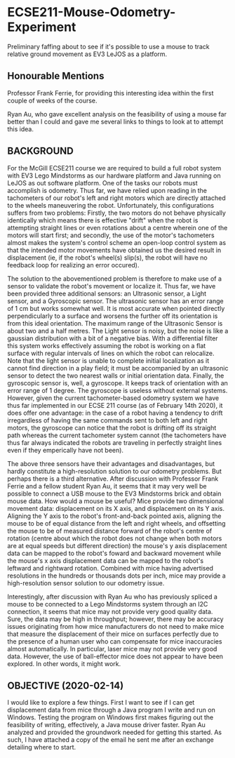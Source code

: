 # ECSE211-Mouse-Odometry-Experiment
Preliminary faffing about to see if it's possible to use a mouse to track relative ground movement as EV3 LeJOS as a platform.

## Honourable Mentions
Professor Frank Ferrie, for providing this interesting idea within the first couple of weeks of the course.

Ryan Au, who gave excellent analysis on the feasibility of using a mouse far better than I could and gave me several links to things to look at to attempt this idea.

## BACKGROUND
For the McGill ECSE211 course we are required to build a full robot system with EV3 Lego Mindstorms as our hardware platform and Java running on LeJOS as out software platform. One of the tasks our robots must accomplish is odometry. Thus far, we have relied upon reading in the tachometers of our robot's left and right motors which are directly attached to the wheels maneuvering the robot. Unfortunately, this configurations suffers from two problems: Firstly, the two motors do not behave physically identically which means there is effective "drift" when the robot is attempting straight lines or even rotations about a centre wherein one of the motors will start first; and secondly, the use of the motor's tachometers almost makes the system's control scheme an open-loop control system as that the intended motor movements have obtained us the desired result in displacement (ie, if the robot's wheel(s) slip(s), the robot will have no feedback loop for realizing an error occured).

The solution to the abovementioned problem is therefore to make use of a sensor to validate the robot's movement or localize it. Thus far, we have been provided three additional sensors: an Ultrasonic sensor, a Light sensor, and a Gyroscopic sensor. 
The ultrasonic sensor has an error range of 1 cm but works somewhat well. It is most accurate when pointed directly perpendicularly to a surface and worsens the further off its orientation is from this ideal orientation. The maximum range of the Ultrasonic Sensor is about two and a half metres. 
The Light sensor is noisy, but the noise is like a gaussian distribution with a bit of a negative bias. With a differential filter this system works effectively assuming the robot is working on a flat surface with regular intervals of lines on which the robot can relocalize. Note that the light sensor is unable to complete initial localization as it cannot find direction in a play field; it must be accompanied by an ultrasonic sensor to detect the two nearest walls or initial orientation data. Finally, the gyroscopic sensor is, well, a gyroscope. It keeps track of orientation with an error range of 1 degree. 
The gyroscope is useless without external systems. However, given the current tachometer-based odometry system we have thus far implemented in our ECSE 211 course (as of February 14th 2020), it does offer one advantage: in the case of a robot having a tendency to drift irregardless of having the same commands sent to both left and right motors, the gyroscope can notice that the robot is drifting off its straight path whereas the current tachometer system cannot (the tachometers have thus far always indicated the robots are traveling in perfectly straight lines even if they emperically have not been). 

The above three sensors have their advantages and disadvantages, but hardly constitute a high-resolution solution to our odometry problems. But perhaps there is a third alternative. After discussion with Professor Frank Ferrie and a fellow student Ryan Au, it seems that it may very well be possible to connect a USB mouse to the EV3 Mindstorms brick and obtain mouse data. How would a mouse be useful? Mice provide two dimensional movement data: displacement on its X axis, and displacement on its Y axis. Aligning the Y axis to the robot's front-and-back pointed axis, aligning the mouse to be of equal distance from the left and right wheels, and offsetting the mouse to be of measured distance forward of the robot's centre of rotation (centre about which the robot does not change when both motors are at equal speeds but different direction) the mouse's y axis displacement data can be mapped to the robot's foward and backward movement while the mouse's x axis displacement data can be mapped to the robot's leftward and rightward rotation. Combined with mice having advertised resolutions in the hundreds or thousands dots per inch, mice may provide a high-resolution sensor solution to our odometry issue.

Interestingly, after discussion with Ryan Au who has previously spliced a mouse to be connected to a Lego Mindstorms system through an I2C connection, it seems that mice may not provide very good quality data. Sure, the data may be high in throughput; however, there may be accuracy issues originating from how mice manufacturers do not need to make mice that measure the displacement of their mice on surfaces perfectly due to the presence of a human user who can compensate for mice inaccuracies almost automatically. In particular, laser mice may not provide very good data. However, the use of ball-effector mice does not appear to have been explored. In other words, it might work.

## OBJECTIVE (2020-02-14)
I would like to explore a few things. First I want to see if I can get displacement data from mice through a Java program I write and run on Windows. Testing the program on Windows first makes figuring out the feasibility of writing, effectively, a Java mouse driver faster. Ryan Au analyzed and provided the groundwork needed for getting this started. As such, I have attached a copy of the email he sent me after an exchange detailing where to start.
